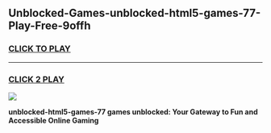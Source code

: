 
## Unblocked-Games-unblocked-html5-games-77-Play-Free-9offh
<h3>
<a href="https://premium76.site?title=unblocked-html5-games-77&ref=09A">CLICK TO PLAY</a></h3>
<hr>

<h3>
<a href="https://premium76.site?title=unblocked-html5-games-77&ref=09A">CLICK 2 PLAY</a>
  
</h3>

<a href="https://premium76.site?title=unblocked-html5-games-77&ref=09A"><img src="https://clearcache.store/games.png"></a>


**unblocked-html5-games-77 games unblocked: Your Gateway to Fun and Accessible Online Gaming**
